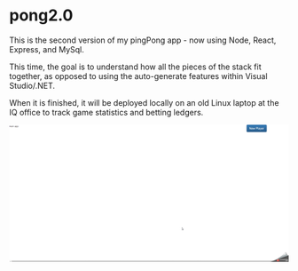 # pong2.0

This is the second version of my pingPong app - now using Node, React, Express, and MySql.

This time, the goal is to understand how all the pieces of the stack fit together, as opposed to using the auto-generate features within Visual Studio/.NET.

When it is finished, it will be deployed locally on an old Linux laptop at the IQ office to track game statistics and betting ledgers.

![new-player-modal-and-alerts](https://github.com/ayeungturtle/gifs/blob/master/pong_newPlayerModalAndAlerts.gif)